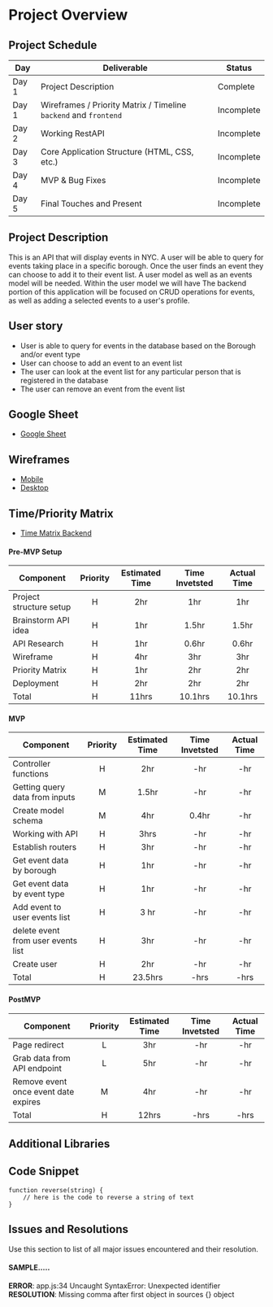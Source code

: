 # Project Overview


## Project Schedule

|  Day | Deliverable | Status
|---|---| ---|
|Day 1| Project Description | Complete
|Day 1| Wireframes / Priority Matrix / Timeline `backend` and `frontend`| Incomplete
|Day 2| Working RestAPI | Incomplete
|Day 3| Core Application Structure (HTML, CSS, etc.) | Incomplete
|Day 4| MVP & Bug Fixes | Incomplete
|Day 5| Final Touches and Present | Incomplete

## Project Description

This is an API that will display events in NYC. A user will be able to query for events taking place in a specific borough. Once the user finds an event they can choose to add it to their event list.  A user model as well as an events model will be needed. Within the user model we will have The backend portion of this application will be focused on CRUD operations for events, as well as adding a selected events to a user's profile. 

## User story

- User is able to query for events in the database based on the Borough and/or event type
- User can choose to add an event to an event list
- The user can look at the event list for any particular person that is registered in the database
- The user can remove an event from the event list

## Google Sheet

- [Google Sheet](https://docs.google.com/spreadsheets/d/1DRhpnHYU-LVnRYKSALXm_xbMCZ3FsTs6Zl-VJ1MU49E/edit#gid=0)


## Wireframes

- [Mobile](https://res.cloudinary.com/jcloud3zf/image/upload/v1596216790/project2-api/p2-mobile_ih9xem.png)
- [Desktop](https://res.cloudinary.com/jcloud3zf/image/upload/v1596221033/project2-api/p2-desktop_vwoklx.png)

## Time/Priority Matrix

- [Time Matrix Backend](https://res.cloudinary.com/jcloud3zf/image/upload/v1596222842/project2-api/matrix_vgwmkj.png)

#### Pre-MVP Setup
| Component | Priority | Estimated Time | Time Invetsted | Actual Time |
| --- | :---: |  :---: | :---: | :---: |
| Project structure setup| H| 2hr| 1hr| 1hr|
| Brainstorm API idea |H| 1hr| 1.5hr| 1.5hr|
| API Research| H| 1hr| 0.6hr| 0.6hr|
| Wireframe| H| 4hr| 3hr| 3hr|
| Priority Matrix| H| 1hr| 2hr| 2hr|
| Deployment| H| 2hr| 2hr| 2hr|
| Total | H | 11hrs| 10.1hrs | 10.1hrs |


#### MVP
| Component | Priority | Estimated Time | Time Invetsted | Actual Time |
| --- | :---: |  :---: | :---: | :---: |
| Controller functions | H | 2hr | -hr | -hr|
| Getting query data from inputs | M | 1.5hr| -hr | -hr |
| Create model schema| M | 4hr | 0.4hr | -hr|
| Working with API | H | 3hrs| -hr | -hr |
| Establish routers | H | 3hr | -hr | -hr|
| Get event data by borough| H | 1hr| -hr| -hr|
| Get event data by event type | H | 1hr | -hr| -hr|
| Add event to user events list | H | 3 hr| -hr | -hr|
| delete event from user events list | H | 3hr| -hr| -hr|
| Create user | H | 2hr| -hr| -hr|
| Total | H | 23.5hrs| -hrs | -hrs |

#### PostMVP
| Component | Priority | Estimated Time | Time Invetsted | Actual Time |
| --- | :---: |  :---: | :---: | :---: |
| Page redirect | L | 3hr | -hr | -hr|
| Grab data from API endpoint | L | 5hr | -hr | -hr|
| Remove event once event date expires | M | 4hr| -hr| -hr|
| Total | H | 12hrs| -hrs | -hrs |

## Additional Libraries
## Code Snippet

```
function reverse(string) {
	// here is the code to reverse a string of text
}
```

## Issues and Resolutions
 Use this section to list of all major issues encountered and their resolution.

#### SAMPLE.....
**ERROR**: app.js:34 Uncaught SyntaxError: Unexpected identifier                                
**RESOLUTION**: Missing comma after first object in sources {} object
